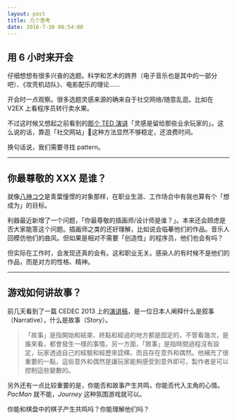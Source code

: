 ```yaml
---
layout: post
title: 几个思考
date: 2016-7-30 08:54:00
---
```


## 用 6 小时来开会

仔细想想有很多兴奋的选题。科学和艺术的跨界（电子音乐也是其中的一部分吧）、《攻壳机动队》、电影配乐的理论……

开会时一点观察。很多选题灵感来源的确来自于社交网络/随意乱逛。比如在 V2EX 上看程序员转行卖水果。

不过这时候又想起之前看到的[那个 TED 演讲](https://www.youtube.com/watch?v=PhruAkiBO5E)「灵感是留给那些业余玩家的」。这么说的话，靠逛「社交网站」这种方法显然不够稳定，还浪费时间。

换句话说，我们需要寻找 pattern。

------

## 你最尊敬的 XXX 是谁？

就像[八神コウ](https://zh.moegirl.org/%E5%85%AB%E7%A5%9E%E5%85%89(NEW_GAME!))是青葉憧憬的对象那样，在职业生涯、工作场合中有我也算有个「想成为」的目标。

利器最近新增了一个问题，「你最尊敬的插画师/设计师是谁？」。本来还会顾虑是否大家能答这个问题。插画师之类的还好理解，比如说会临摹他们的作品。音乐人回模仿他们的曲风。但如果是相对不需要「创造性」的程序员，他们也会有吗？

但实际在工作时，会发现还真的会有。这和职业无关。感染人的有时候不是他们的作品，而是对方的性格、精神。

-----

## 游戏如何讲故事？

前几天看到了一篇 CEDEC 2013 上的[演讲稿](http://forum.gamer.com.tw/Co.php?bsn=60001&sn=421596)，是一位日本人阐释什么是叙事（Narrative），什么是故事（Story）。

> 「故事」是指開始和結束、終點和經過的地方都是固定的，不管看幾次，是誰來看，都會發生一樣的事情。另一方面，「敘事」是指時間過程沒有設定，玩家透過自己的經驗和經歷來詮釋。而且存在意外和偶然。他補充了很重要的一點，這些意外和偶然是讓玩家能夠感受到意外即可，製作者是可以控制這些變數的。

另外还有一点比较重要的是，你能否和故事产生共鸣，你能否代入主角的心情。*PacMan* 就不能，*Journey* 这种氛围游戏就可以。

你能和棋盘中的棋子产生共鸣吗？你能理解他们吗？